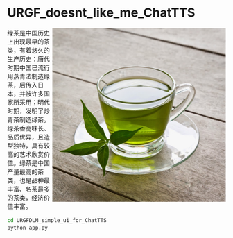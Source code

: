 # URGF_doesnt_like_me_ChatTTS
<p>    
<img  src="https://github.com/NowLoadY/URGF_doesnt_like_me_ChatTTS/blob/main/assert/Green-Tea1.jpg"  width="400"  align="right"  />
绿茶是中国历史上出现最早的茶类，有着悠久的生产历史；唐代时期中国已流行用蒸青法制造绿茶，后传入日本，并被许多国家所采用；明代时期，发明了炒青茶制造绿茶。绿茶香高味长、品质优异，且造型独特，具有较高的艺术欣赏价值。绿茶是中国产量最高的茶类，也是品种最丰富、名茶最多的茶类，经济价值丰富。</p>
  
```bash
cd URGFDLM_simple_ui_for_ChatTTS
python app.py
```
